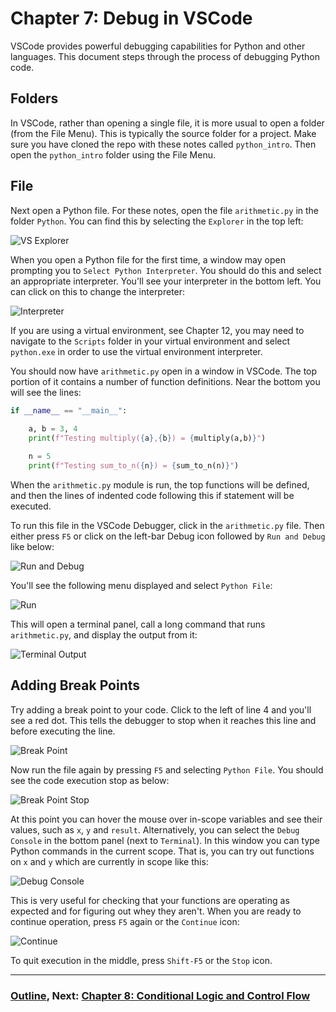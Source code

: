 # Chapter 7: Debug in VSCode

VSCode provides powerful debugging capabilities for Python and other languages.  This document steps through the process of debugging Python code.  

## Folders
In VSCode, rather than opening a single file, it is more usual to open a folder (from the File Menu).  This is typically the source folder for a project.  Make sure you have cloned the repo with these notes called `python_intro`.  Then open the `python_intro` folder using the File Menu.  

## File
Next open a Python file.  For these notes, open the file `arithmetic.py` in the folder `Python`.  You can find this by selecting the `Explorer` in the top left:

![VS Explorer](.Images/vs_explorer.png)

When you open a Python file for the first time, a window may open prompting you to `Select Python Interpreter`.  You should do this and select an appropriate interpreter.  You'll see your interpreter in the bottom left.  You can click on this to change the interpreter:

![Interpreter](.Images/vs_interpreter.png)

If you are using a virtual environment, see Chapter 12, you may need to navigate to the `Scripts` folder in your virtual environment and select `python.exe` in order to use the virtual environment interpreter.

You should now have `arithmetic.py` open in a window in VSCode.  The top portion of it contains a number of function definitions.  Near the bottom you will see the lines:
```python
if __name__ == "__main__":
    
    a, b = 3, 4
    print(f"Testing multiply({a},{b}) = {multiply(a,b)}")

    n = 5
    print(f"Testing sum_to_n({n}) = {sum_to_n(n)}")
```
When the `arithmetic.py` module is run, the top functions will be defined, and then the lines of indented code following this if statement will be executed.

To run this file in the VSCode Debugger, click in the `arithmetic.py` file.  Then either press `F5` or click on the left-bar Debug icon followed by `Run and Debug` like below:

![Run and Debug](.Images/vs_run_and_debug.png)

You'll see the following menu displayed and select `Python File`:

![Run](.Images/vs_debug_file.png)

This will open a terminal panel, call a long command that runs `arithmetic.py`, and display the output from it:

![Terminal Output](.Images/vs_terminal_output.png)

## Adding Break Points

Try adding a break point to your code.  Click to the left of line 4 and you'll see a red dot.  This tells the debugger to stop when it reaches this line and before executing the line.

![Break Point](.Images/vs_break_point.png)

Now run the file again by pressing `F5` and selecting `Python File`.  You should see the code execution stop as below:

![Break Point Stop](.Images/vs_break_point_stop.png)

At this point you can hover the mouse over in-scope variables and see their values, such as `x`, `y` and `result`.  Alternatively, you can select the `Debug Console` in the bottom panel (next to `Terminal`).  In this window you can type Python commands in the current scope.  That is, you can try out functions on `x` and `y` which are currently in scope like this:

![Debug Console](.Images/vs_debug_console.png)

This is very useful for checking that your functions are operating as expected and for figuring out whey they aren't.  When you are ready to continue operation, press `F5` again or the `Continue` icon:

![Continue](.Images/vs_continue.png)

To quit execution in the middle, press `Shift-F5` or the `Stop` icon.

___
### [Outline](../README.md), Next: [Chapter 8: Conditional Logic and Control Flow](Chapter_08_Conditional_Logic_and_Control_Flow.md)
